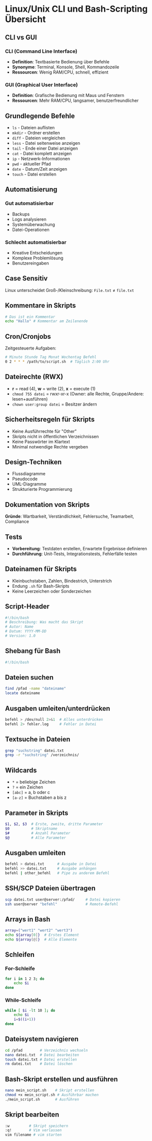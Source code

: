 # Linux/Unix CLI und Bash-Scripting Übersicht

## CLI vs GUI

### CLI (Command Line Interface)
- **Definition**: Textbasierte Bedienung über Befehle
- **Synonyme**: Terminal, Konsole, Shell, Kommandozeile
- **Ressourcen**: Wenig RAM/CPU, schnell, effizient

### GUI (Graphical User Interface)
- **Definition**: Grafische Bedienung mit Maus und Fenstern
- **Ressourcen**: Mehr RAM/CPU, langsamer, benutzerfreundlicher

## Grundlegende Befehle

- `ls` - Dateien auflisten
- `mkdir` - Ordner erstellen
- `diff` - Dateien vergleichen
- `less` - Datei seitenweise anzeigen
- `tail` - Ende einer Datei anzeigen
- `cat` - Datei komplett anzeigen
- `ip` - Netzwerk-Informationen
- `pwd` - aktueller Pfad
- `date` - Datum/Zeit anzeigen
- `touch` - Datei erstellen

## Automatisierung

### Gut automatisierbar
- Backups
- Logs analysieren
- Systemüberwachung
- Datei-Operationen

### Schlecht automatisierbar
- Kreative Entscheidungen
- Komplexe Problemlösung
- Benutzereingaben

## Case Sensitiv
Linux unterscheidet Groß-/Kleinschreibung: `File.txt` ≠ `file.txt`

## Kommentare in Skripts

```bash
# Das ist ein Kommentar
echo "Hallo" # Kommentar am Zeilenende
```

## Cron/Cronjobs
Zeitgesteuerte Aufgaben:

```bash
# Minute Stunde Tag Monat Wochentag Befehl
0 2 * * * /path/to/script.sh  # Täglich 2:00 Uhr
```

## Dateirechte (RWX)

- **r** = read (4), **w** = write (2), **x** = execute (1)
- `chmod 755 datei` = rwxr-xr-x (Owner: alle Rechte, Gruppe/Andere: lesen+ausführen)
- `chown user:group datei` = Besitzer ändern

## Sicherheitsregeln für Skripts

- Keine Ausführrechte für "Other"
- Skripts nicht in öffentlichen Verzeichnissen
- Keine Passwörter im Klartext
- Minimal notwendige Rechte vergeben

## Design-Techniken

- Flussdiagramme
- Pseudocode
- UML-Diagramme
- Strukturierte Programmierung

## Dokumentation von Skripts

**Gründe**: Wartbarkeit, Verständlichkeit, Fehlersuche, Teamarbeit, Compliance

## Tests

- **Vorbereitung**: Testdaten erstellen, Erwartete Ergebnisse definieren
- **Durchführung**: Unit-Tests, Integrationstests, Fehlerfälle testen

## Dateinamen für Skripts

- Kleinbuchstaben, Zahlen, Bindestrich, Unterstrich
- Endung `.sh` für Bash-Skripts
- Keine Leerzeichen oder Sonderzeichen

## Script-Header

```bash
#!/bin/bash
# Beschreibung: Was macht das Skript
# Autor: Name
# Datum: YYYY-MM-DD
# Version: 1.0
```

## Shebang für Bash

```bash
#!/bin/bash
```

## Dateien suchen

```bash
find /pfad -name "dateiname"
locate dateiname
```

## Ausgaben umleiten/unterdrücken

```bash
befehl > /dev/null 2>&1  # Alles unterdrücken
befehl 2> fehler.log     # Fehler in Datei
```

## Textsuche in Dateien

```bash
grep "suchstring" datei.txt
grep -r "suchstring" /verzeichnis/
```

## Wildcards

- `*` = beliebige Zeichen
- `?` = ein Zeichen
- `[abc]` = a, b oder c
- `[a-z]` = Buchstaben a bis z

## Parameter in Skripts

```bash
$1, $2, $3  # Erste, zweite, dritte Parameter
$0          # Skriptname
$#          # Anzahl Parameter
$@          # Alle Parameter
```

## Ausgaben umleiten

```bash
befehl > datei.txt      # Ausgabe in Datei
befehl >> datei.txt     # Ausgabe anhängen
befehl | other_befehl   # Pipe zu anderem Befehl
```

## SSH/SCP Dateien übertragen

```bash
scp datei.txt user@server:/pfad/     # Datei kopieren
ssh user@server "befehl"             # Remote-Befehl
```

## Arrays in Bash

```bash
array=("wert1" "wert2" "wert3")
echo ${array[0]}  # Erstes Element
echo ${array[@]}  # Alle Elemente
```

## Schleifen

### For-Schleife
```bash
for i in 1 2 3; do
    echo $i
done
```

### While-Schleife
```bash
while [ $i -lt 10 ]; do
    echo $i
    i=$((i+1))
done
```

## Dateisystem navigieren

```bash
cd /pfad        # Verzeichnis wechseln
nano datei.txt  # Datei bearbeiten
touch datei.txt # Datei erstellen
rm datei.txt    # Datei löschen
```

## Bash-Skript erstellen und ausführen

```bash
nano mein_script.sh    # Skript erstellen
chmod +x mein_script.sh # Ausführbar machen
./mein_script.sh       # Ausführen
```


## Skript bearbeiten
```bash
:w         # Skript speichern
:q!        # Vim verlassen
vim filename # vim starten
```
